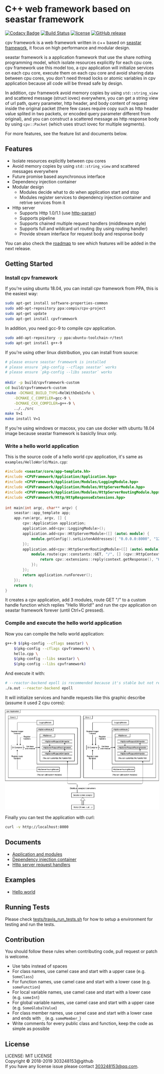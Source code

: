 # C++ web framework based on seastar framework

[![Codacy Badge](https://api.codacy.com/project/badge/Grade/79809aeed9b146f4aa52e9247b5eaf2c)](https://www.codacy.com/app/compiv/cpv-framework?utm_source=github.com&amp;utm_medium=referral&amp;utm_content=cpv-project/cpv-framework&amp;utm_campaign=Badge_Grade)
[![Build Status](https://travis-ci.org/cpv-project/cpv-framework.svg?branch=master)](https://travis-ci.org/cpv-project/cpv-framework)
[![license](https://img.shields.io/github/license/cpv-project/cpv-framework.svg)]() 
[![GitHub release](https://img.shields.io/github/release/cpv-project/cpv-framework.svg)]()

cpv framework is a web framework written in c++ based on [seastar framework](https://github.com/scylladb/seastar), it focus on high performance and modular design.

seastar framework is a application framework that use the share nothing programming model, which isolate resources explicitly for each cpu core. cpv framework use this model too, a cpv application will initialize services on each cpu core, execute them on each cpu core and avoid sharing data between cpu cores, you don't need thread locks or atomic variables in cpv application because all code will be thread safe by design.

In addition, cpv framework avoid memory copies by using `std::string_view` and scattered message (struct iovec) everywhere, you can get a string view of url path, query parameter, http header, and body content of request inside the original packet (there few cases require copy such as http header value splited in two packets, or encoded query parameter different from original), and you can construct a scattered message as http response body by using `cpv::Packet` (which uses struct iovec for multiple segments).

For more features, see the feature list and documents below.

## Features

- Isolate resources explicitly between cpu cores
- Avoid memory copies by using `std::string_view` and scattered messages everywhere
- Future promise based asynchronous interface
- Dependency injection container
- Modular design
	- Modules decide what to do when application start and stop
	- Modules register services to dependency injection container and retrive services from it
- Http server
	- Supports Http 1.0/1.1 (use [http-parser](https://github.com/nodejs/http-parser))
	- Supports pipeline
	- Supports chained multiple request handlers (middleware style)
	- Supports full and wildcard url routing (by using routing handler)
	- Provide stream interface for request body and response body

You can also check the [roadmap](./docs/Roadmap.md) to see which features will be added in the next release.

## Getting Started

### Install cpv framework

If you're using ubuntu 18.04, you can install cpv framework from PPA, this is the easiest way:

``` sh
sudo apt-get install software-properties-common
sudo add-apt-repository ppa:compiv/cpv-project
sudo apt-get update
sudo apt-get install cpvframework
```

In addition, you need gcc-9 to compile cpv application.

``` sh
sudo add-apt-repository -y ppa:ubuntu-toolchain-r/test
sudo apt-get install g++-9
```

If you're using other linux distribution, you can install from source:

``` sh
# please ensure seastar framework is installed
# please ensure `pkg-config --cflags seastar` works
# please ensure `pkg-config --libs seastar` works

mkdir -p build/cpvframework-custom
cd build/cpvframework-custom
cmake -DCMAKE_BUILD_TYPE=RelWithDebInfo \
	-DCMAKE_C_COMPILER=gcc-9 \
	-DCMAKE_CXX_COMPILER=g++-9 \
	../../src
make V=1
make install V=1
```

If you're using windows or macosx, you can use docker with ubuntu 18.04 image because seastar framework is basiclly linux only.

### Write a hello world application

This is the source code of a hello world cpv application, it's same as `examples/HelloWorld/Main.cpp`:

``` c++
#include <seastar/core/app-template.hh>
#include <CPVFramework/Application/Application.hpp>
#include <CPVFramework/Application/Modules/LoggingModule.hpp>
#include <CPVFramework/Application/Modules/HttpServerModule.hpp>
#include <CPVFramework/Application/Modules/HttpServerRoutingModule.hpp>
#include <CPVFramework/Http/HttpResponseExtensions.hpp>

int main(int argc, char** argv) {
	seastar::app_template app;
	app.run(argc, argv, [] {
		cpv::Application application;
		application.add<cpv::LoggingModule>();
		application.add<cpv::HttpServerModule>([] (auto& module) {
			module.getConfig().setListenAddresses({ "0.0.0.0:8000", "127.0.0.1:8001" });
		});
		application.add<cpv::HttpServerRoutingModule>([] (auto& module) {
			module.route(cpv::constants::GET, "/", [] (cpv::HttpContext& context) {
				return cpv::extensions::reply(context.getResponse(), "Hello World!");
			});
		});
		return application.runForever();
	});
	return 0;
}
```

It creates a cpv application, add 3 modules, route GET "/" to a custom handle function which replies "Hello World!" and run the cpv application on seastar framework forever (until Ctrl+C pressed).

### Compile and execute the hello world application

Now you can compile the hello world application:

``` sh
g++-9 $(pkg-config --cflags seastar) \
	$(pkg-config --cflags cpvframework) \
	hello.cpp \
	$(pkg-config --libs seastar) \
	$(pkg-config --libs cpvframework)
```

And execute it with:

``` sh
# --reactor-backend epoll is recommended because it's stable but not required
./a.out --reactor-backend epoll
```

It will initialize services and handle requests like this graphic describe (assume it used 2 cpu cores):

![example-app-design](./docs/img/example-app-design.png)

Finally you can test the application with curl:

``` sh
curl -v http://localhost:8000
```

## Documents

- [Application and modules](./docs/ApplicationAndModules.md)
- [Dependency injection container](./docs/DependencyInjectionContainer.md)
- [Http server request handlers](./docs/HttpServerRequestHandlers.md)

## Examples

- [Hello world](./examples/HelloWorld)

## Running Tests

Please check [tests/travis_run_tests.sh](./tests/travis_run_tests.sh) for how to setup a environment for testing and run the tests.

## Contribution

You should follow these rules when contributing code, pull request or patch is welcome.

- Use tabs instead of spaces
- For class names, use camel case and start with a upper case (e.g. `SomeClass`)
- For function names, use camel case and start with a lower case (e.g. `someFunction`)
- For local variable names, use camel case and start with a lower case (e.g. `someInt`)
- For global variable names, use camel case and start with a upper case (e.g. `SomeGlobalValue`)
- For class member names, use camel case and start with a lower case and ends with `_` (e.g. `someMember_`)
- Write comments for every public class and function, keep the code as simple as possible

## License

LICENSE: MIT LICENSE<br/>
Copyright © 2018-2019 303248153@github<br/>
If you have any license issue please contact 303248153@qq.com.

